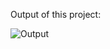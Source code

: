 Output of this project:

![Output](https://github.com/Afnan5750/Job-Website/assets/155257728/45d3ab12-5adb-4d69-a7c2-7a7dbda0e7db)
